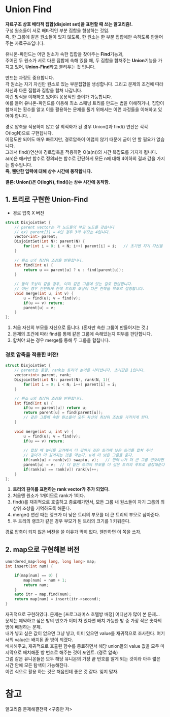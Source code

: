 Union Find
====
 
**자료구조 상호 배타적 집합(disjoint set)을 표현할 때 쓰는 알고리즘!.**    
구성 원소들이 서로 배타적인 부분 집합을 형성하는 것임.    
즉, 한 그룹에 같은 원소들이 있지 않도록, 한 원소는 한 부분 집합에만 속하도록 만들어 주는 자료구조입니다.    

유니온-파인드는 어떤 원소가 속한 집합을 찾아주는 **Find**기능과,     
주어진 두 원소가 서로 다른 집합에 속해 있을 때, 두 집합을 합쳐주는 **Union**기능을 가지고 있어,
**Union-Find**라고 불리우는 것 입니다.    

만드는 과정도 중요합니다.    
각 원소는 자기 자신만 원소로 있는 부분집합을 생성합니다. 그리고 문제의 조건에 따라 자신과 다른 집합과 집합을 합쳐 나갑니다.    
이런 방식을 이해하고 있어야 응용적인 풀이가 가능합니다.   
예를 들어 유니온-파인드를 이용해 최소 스패닝 트리를 만드는 법을 이해하거나, 집합이 합쳐지는 횟수를 알고 이를 활용하는 문제를 풀기 위해서는 이런 과정들을 이해하고 있어야 합니다.    .    

경로 압축을 적용하지 않고 잘 최적화가 된 경우 Union()과 find() 연산은 각각 O(logN)으로 구현됩니다.    
이정도만 되어도 매우 빠르지만, 경로압축이 어렵지 않기 때문에 굳이 안 할 필요가 없습니다.    
그래서 find()연산에 경로압축을 적용하면 O(a(n))의 시간 복잡도를 가지게 됩니다. a(n)은 애커만 함수로 정의되는 함수로 간단하게 모든 n에 대해 4이하의 결과 값을 가지는 함수입니다.    
**즉, 웬만한 입력에 대해 상수 시간에 동작합니다.**

**결론: Union()은 O(logN), find()는 상수 시간에 동작함.**

## 1. 트리로 구현한 Union-Find

- 경로 압축 X 버전

```C++
struct DisjointSet {
    // parent vector는 각 노드들의 부모 노드를 갖습니다 
    // ex) parent[3] = 4인 경우 3의 부모는 4입니다.
    vector<int> parent;
    DisjointSet(int N): parent(N) {
        for(int i = 0; i < N; i++) parent[i] = i;   // 초기엔 자기 자신을 부모로 갖습니다.
    }
    
    // 원소 u의 최상위 조상을 반환합니다.
    int find(int u) {
        return u == parent[u] ? u : find(parent[u]);
    }
    
    // 둘의 조상이 같을 경우, 이미 같은 그룹에 있는 걸로 판답합니다. 
    // 아닌 경우 간단하게 한쪽 트리의 조상이 다른 한쪽을 부모로 설정합니다.
    void merge(int u, int v) {
        u = find(u); v = find(v);
        if(u == v) return;
        parent[u] = v;
    }
};
```
1. 처음 자신의 부모를 자신으로 둡니다. (혼자만 속한 그룹이 만들어지는 것.)
2. 문제의 조건에 따라 find를 통해 같은 그룹에 속해있는지 여부를 판단합니다.
3. 합쳐야 되는 경우 merge를 통해 두 그룹을 합칩니다.

### 경로 압축을 적용한 버전!
```C++
struct DisjointSet {
    // parent는 동일. rank는 트리의 높이를 나타냅니다. 초기값은 1입니다.
    vector<int> parent, rank;
    DisjointSet(int N): parent(N), rank(N, 1){
        for(int i = 0; i < N; i++) parent[i] = i;
    }

    // 원소 u의 최상위 조상을 반환합니다.
    int find(int u) {
        if(u == parent[u]) return u;
        return parent[u] = find(parent[u]);
        // 같은 그룹에 속한 원소들이 모두 자신의 최상위 조상을 가리키게 한다.
    }
    
    void merge(int u, int v) {
        u = find(u); v = find(v);
        if(u == v) return;
        
        // 합칠 때 높이를 고려해서 더 깊이가 깊은 트리에 낮은 트리를 합쳐 주어
        // 깊이가 더 깊어지는 것을 막는다. u에 더 낮은 그룹을 둔다.
        if(rank[u] > rank[v]) swap(u, v);   // 만약 u가 더 큰 그룹 번호라면 바꿔준다.
        parent[u] = v;  // 더 얕은 트리의 부모를 더 깊은 트리의 루트로 설정해준다.
        if(rank[u] == rank[v]) rank[v]++;
    }
};

```
1. **트리의 깊이를 표현하는 rank vector가 추가 되었다.**
2. 처음엔 원소가 1개이므로 rank가 1이다.
3. find()를 재귀적으로 호출하고 종료해가면서, 모든 그룹 내 원소들이 자기 그룹의 최상위 조상을 기억하도록 해준다.
4. merge() 연산 때는 랭크가 더 낮은 트리의 부모를 더 큰 트리의 부모로 삼아준다.
5. 두 트리의 랭크가 같은 경우 부모가 된 트리의 크기를 1 키워준다.    

경로 압축이 되지 않은 버젼을 쓸 이유가 딱히 없다. 웬만하면 이 쪽을 쓰자.


## 2. map으로 구현해본 버전
```c++
unordered_map<long long, long long> map;
int insert(int num) {

    if(map[num] == 0) {
        map[num] = num + 1;
        return num;
    }
    auto itr = map.find(num);
    return map[num] = insert(itr->second);
}

```
    
재귀적으로 구현하였다. 문제는 [프로그래머스 호텔방 배정] 어디선가 많이 본 문제...    
문제는 예약하고 싶은 방의 번호가 이미 차 있다면 배치 가능한 방 중 가장 작은 숫자의 방에 배정하는 문제.       
내가 넣고 싶은 값이 없으면 그냥 넣고, 이미 있으면 value를 재귀적으로 조사한다. 여기서의 value는 배치된 끝 방이 되겠다.    
배치해주고, 재귀적으로 호출된 함수를 종료하면서 해당 union들의 value 값을 모두 마지막으로 배치해준 방 번호로 해주는 것이 포인트. (경로 압축)    
그럼 같은 유니온들은 모두 해당 유니온의 가장 끝 번호를 알게 되는 것이라 아주 짧은 시간 안에 모든 탐색이 가능해진다.    
이런 식으로 활용 하는 것은 처음인데 좋은 것 같다. 잊지 말자.




참고
====
알고리즘 문제해결전략 <구종만 저>

